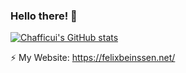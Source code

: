 ### Hello there! 👋

[![Chafficui's GitHub stats](https://github-readme-stats-chafficuis-projects.vercel.app/api?username=Chafficui)](https://github.com/Chafficui)

⚡ My Website: https://felixbeinssen.net/

